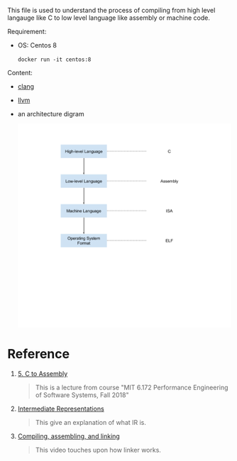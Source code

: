This file is used to understand the process of compiling from high level langauge like C to low level language like assembly or machine code.

Requirement:

- OS: Centos 8

    `docker run -it centos:8`

Content:

- [clang](./clang/Readme.md)

- [llvm](./llvm/Readme.md)

- an architecture digram

    ![architecture digram](./architecture.png)

# Reference

1. [5. C to Assembly](https://www.youtube.com/watch?v=wt7a5BOztuM)

    > This is a lecture from course "MIT 6.172 Performance Engineering of Software Systems, Fall 2018"

2. [Intermediate Representations](https://cs.lmu.edu/~ray/notes/ir/)

    > This give an explanation of what IR is.

3. [Compiling, assembling, and linking](https://www.youtube.com/watch?v=N2y6csonII4)

    > This video touches upon how linker works.
